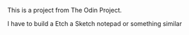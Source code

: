This is a project from The Odin Project.

I have to build a Etch a Sketch notepad or something similar
